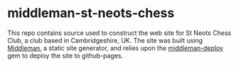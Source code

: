 # middleman-st-neots-chess

This repo contains source used to construct the web site for St Neots Chess Club,  a club based in Cambridgeshire, UK. The site was built using [Middleman](https://middlemanapp.com/), a static site generator, and relies upon the [middleman-deploy](https://github.com/middleman-contrib/middleman-deploy) gem to deploy the site to github-pages.